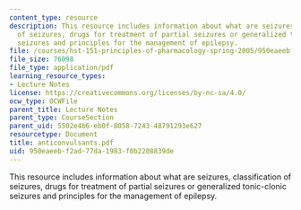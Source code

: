 ```yaml
---
content_type: resource
description: This resource includes information about what are seizures, classification
  of seizures, drugs for treatment of partial seizures or generalized tonic-clonic
  seizures and principles for the management of epilepsy.
file: /courses/hst-151-principles-of-pharmacology-spring-2005/950eaeebf2ad77da1983f0b2208839de_anticonvulsants.pdf
file_size: 76098
file_type: application/pdf
learning_resource_types:
- Lecture Notes
license: https://creativecommons.org/licenses/by-nc-sa/4.0/
ocw_type: OCWFile
parent_title: Lecture Notes
parent_type: CourseSection
parent_uid: 5502e4b6-eb0f-8058-7243-48791293e627
resourcetype: Document
title: anticonvulsants.pdf
uid: 950eaeeb-f2ad-77da-1983-f0b2208839de
---
```

This resource includes information about what are seizures, classification of seizures, drugs for treatment of partial seizures or generalized tonic-clonic seizures and principles for the management of epilepsy.